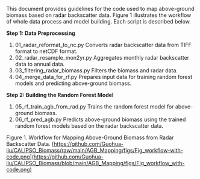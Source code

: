 This document provides guidelines for the code used to map above-ground biomass based on radar backscatter data. Figure 1 illustrates the workflow of whole data process and model building. Each script is described below.

**Step 1: Data Preprocessing**
  1.	01_radar_reformat_to_nc.py
  Converts radar backscatter data from TIFF format to netCDF format.
  2.	02_radar_resample_mon2yr.py
  Aggregates monthly radar backscatter data to annual data.
  3.	03_filtering_radar_biomass.py
  Filters the biomass and radar data.
  4.	04_merge_data_for_rf.py
  Prepares input data for training random forest models and predicting above-ground biomass.

**Step 2: Building the Random Forest Model**
  1.	05_rf_train_agb_from_rad.py
  Trains the random forest model for above-ground biomass.
  2.	06_rf_pred_agb.py
  Predicts above-ground biomass using the trained random forest models based on the radar backscatter data.

 Figure 1. Workflow for Mapping Above-Ground Biomass from Radar Backscatter Data. 
[https://github.com/Guohua-liu/CALIPSO_Biomass/raw/main/AGB_Mapping/figs/Fig_workflow-with-code.png](https://github.com/Guohua-liu/CALIPSO_Biomass/blob/main/AGB_Mapping/figs/Fig_workflow_with-code.png)


